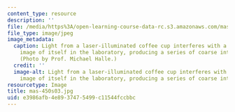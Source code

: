 ```yaml
---
content_type: resource
description: ''
file: /media/https%3A/open-learning-course-data-rc.s3.amazonaws.com/mas-450-holographic-imaging-spring-2003/e3986afb4e8937475499c11544fccbbc_mas-450s03.jpg
file_type: image/jpeg
image_metadata:
  caption: Light from a laser-illuminated coffee cup interferes with a holographic
    image of itself in the laboratory, producing a series of coarse interference fringes.
    (Photo by Prof. Michael Halle.)
  credit: ''
  image-alt: Light from a laser-illuminated coffee cup interferes with a holographic
    image of itself in the laboratory, producing a series of coarse interference fringes.
resourcetype: Image
title: mas-450s03.jpg
uid: e3986afb-4e89-3747-5499-c11544fccbbc
---
```

